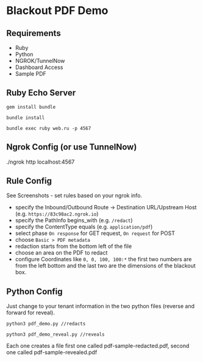 # Blackout PDF Demo

## Requirements
* Ruby
* Python
* NGROK/TunnelNow
* Dashboard Access
* Sample PDF


## Ruby Echo Server
```
gem install bundle
```
```
bundle install
```

```
bundle exec ruby web.ru -p 4567
```

## Ngrok Config (or use TunnelNow)

./ngrok http localhost:4567

## Rule Config

See Screenshots - set rules based on your ngrok info.

- specify the Inbound/Outbound Route -> Destination URL/Upstream Host (e.g. `https://83c98ac2.ngrok.io`)
- specify the PathInfo begins_with (e.g. `/redact`)
- specify the ContentType equals (e.g. `application/pdf`)
- select phase `On response` for GET request, `On request` for POST
- choose `Basic > PDF metadata`
- redaction starts from the bottom left of the file
- choose an area on the PDF to redact
- configure Coordinates like `0, 0, 100, 100:*` the first two numbers are from the left bottom and the last two are the dimensions of the blackout box.

## Python Config 
Just change to your tenant information in the two python files (reverse and forward for reveal).

```
python3 pdf_demo.py //redacts
```

```
python3 pdf_demo_reveal.py //reveals
```

Each one creates a file first one called pdf-sample-redacted.pdf, second one called pdf-sample-revealed.pdf




